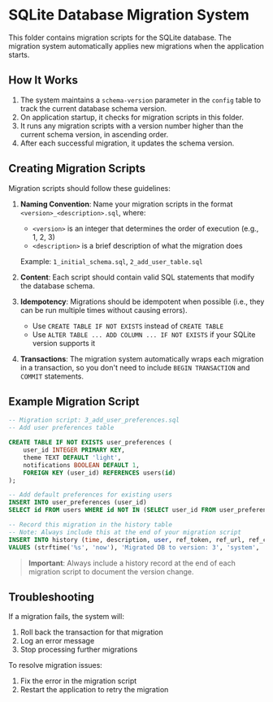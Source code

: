 # SQLite Database Migration System

This folder contains migration scripts for the SQLite database. The migration system automatically applies new migrations when the application starts.

## How It Works

1. The system maintains a `schema-version` parameter in the `config` table to track the current database schema version.
2. On application startup, it checks for migration scripts in this folder.
3. It runs any migration scripts with a version number higher than the current schema version, in ascending order.
4. After each successful migration, it updates the schema version.

## Creating Migration Scripts

Migration scripts should follow these guidelines:

1. **Naming Convention**: Name your migration scripts in the format `<version>_<description>.sql`, where:
   - `<version>` is an integer that determines the order of execution (e.g., 1, 2, 3)
   - `<description>` is a brief description of what the migration does

   Example: `1_initial_schema.sql`, `2_add_user_table.sql`

2. **Content**: Each script should contain valid SQL statements that modify the database schema.

3. **Idempotency**: Migrations should be idempotent when possible (i.e., they can be run multiple times without causing errors).
   - Use `CREATE TABLE IF NOT EXISTS` instead of `CREATE TABLE`
   - Use `ALTER TABLE ... ADD COLUMN ... IF NOT EXISTS` if your SQLite version supports it

4. **Transactions**: The migration system automatically wraps each migration in a transaction, so you don't need to include `BEGIN TRANSACTION` and `COMMIT` statements.

## Example Migration Script

```sql
-- Migration script: 3_add_user_preferences.sql
-- Add user preferences table

CREATE TABLE IF NOT EXISTS user_preferences (
    user_id INTEGER PRIMARY KEY,
    theme TEXT DEFAULT 'light',
    notifications BOOLEAN DEFAULT 1,
    FOREIGN KEY (user_id) REFERENCES users(id)
);

-- Add default preferences for existing users
INSERT INTO user_preferences (user_id)
SELECT id FROM users WHERE id NOT IN (SELECT user_id FROM user_preferences);

-- Record this migration in the history table
-- Note: Always include this at the end of your migration script
INSERT INTO history (time, description, user, ref_token, ref_url, ref_category) 
VALUES (strftime('%s', 'now'), 'Migrated DB to version: 3', 'system', '', '', '');
```

> **Important**: Always include a history record at the end of each migration script to document the version change.

## Troubleshooting

If a migration fails, the system will:
1. Roll back the transaction for that migration
2. Log an error message
3. Stop processing further migrations

To resolve migration issues:
1. Fix the error in the migration script
2. Restart the application to retry the migration
